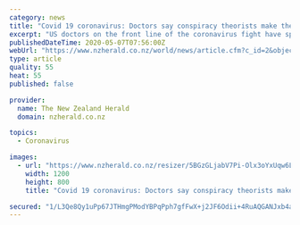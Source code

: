 ```yaml
---
category: news
title: "Covid 19 coronavirus: Doctors say conspiracy theorists make them feel 'deflated'"
excerpt: "US doctors on the front line of the coronavirus fight have spoken about how they feel \"deflated\" when they see people sharing conspiracy theories about Covid-19 online. Interviewed by NBC News, New York ICU doctor Dr Hadi Halazun says he felt \"deflated\" after going home from another shift treating Covid-19 patients,"
publishedDateTime: 2020-05-07T07:56:00Z
webUrl: "https://www.nzherald.co.nz/world/news/article.cfm?c_id=2&objectid=12330387"
type: article
quality: 55
heat: 55
published: false

provider:
  name: The New Zealand Herald
  domain: nzherald.co.nz

topics:
  - Coronavirus

images:
  - url: "https://www.nzherald.co.nz/resizer/5BGzGLjabV7Pi-Olx3oYxUqw6Lg=/1200x0/smart/filters:quality(70)/arc-anglerfish-syd-prod-nzme.s3.amazonaws.com/public/HMNG2GXHJNGBLIE66KAFQURVX4.jpg"
    width: 1200
    height: 800
    title: "Covid 19 coronavirus: Doctors say conspiracy theorists make them feel 'deflated'"

secured: "1/L3Qe8Qy1uPp67JTHmgPModYBPqPph7gfFwX+j2JF6Odii+4RuAQGANJxb4ai6ETH+wqb+1AvDNAH4nizISLvfHwnMqd76RBCTr4csd3eVKnMbwnq+SlQsMxRx3vuKJcy1xskZC6C8KT1TvzxaTIwcJrjpeOxDC3n+JjwtVkZ2/kyHMlx0H2xtZSsm1i+Lfv9GnISc2hKDzk6AgUjObxemSlhVYD4uq3zH307f++1qAbt7N5L6gzQTfMfWwGWvoqM2hl3qA19yM6WbQVEbGfWcONGyQce9hBH4t/pkk7CTf1qTi6+ADnOiOjnZY1ij3;8bvpH7cQBk3NPa52NECLsQ=="
---
```


